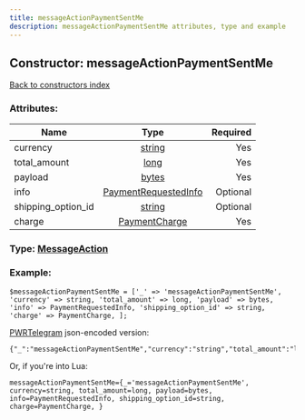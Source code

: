 ```yaml
---
title: messageActionPaymentSentMe
description: messageActionPaymentSentMe attributes, type and example
---
```

## Constructor: messageActionPaymentSentMe  
[Back to constructors index](index.md)



### Attributes:

| Name     |    Type       | Required |
|----------|:-------------:|---------:|
|currency|[string](../types/string.md) | Yes|
|total\_amount|[long](../types/long.md) | Yes|
|payload|[bytes](../types/bytes.md) | Yes|
|info|[PaymentRequestedInfo](../types/PaymentRequestedInfo.md) | Optional|
|shipping\_option\_id|[string](../types/string.md) | Optional|
|charge|[PaymentCharge](../types/PaymentCharge.md) | Yes|



### Type: [MessageAction](../types/MessageAction.md)


### Example:

```
$messageActionPaymentSentMe = ['_' => 'messageActionPaymentSentMe', 'currency' => string, 'total_amount' => long, 'payload' => bytes, 'info' => PaymentRequestedInfo, 'shipping_option_id' => string, 'charge' => PaymentCharge, ];
```  

[PWRTelegram](https://pwrtelegram.xyz) json-encoded version:

```
{"_":"messageActionPaymentSentMe","currency":"string","total_amount":"long","payload":"bytes","info":"PaymentRequestedInfo","shipping_option_id":"string","charge":"PaymentCharge"}
```


Or, if you're into Lua:  


```
messageActionPaymentSentMe={_='messageActionPaymentSentMe', currency=string, total_amount=long, payload=bytes, info=PaymentRequestedInfo, shipping_option_id=string, charge=PaymentCharge, }

```


